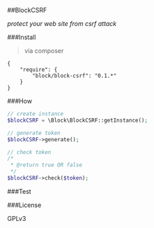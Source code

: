 ##BlockCSRF

*protect your web site from csrf attack*

###Install
> via composer

```
{
	"require": {
		"block/block-csrf": "0.1.*"
	}
}
```

###How

```php
// create instance
$blockCSRF = \Block\BlockCSRF::getInstance();

// generate token
$blockCSRF->generate();

// check token
/*
 * @return true OR false
 */
$blockCSRF->check($token);

```

###Test



###License

GPLv3

